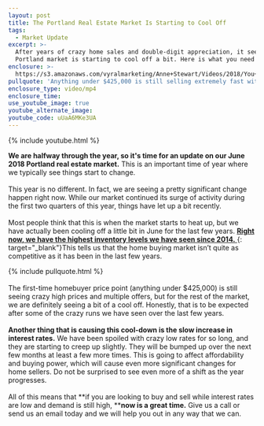 ```yaml
---
layout: post
title: The Portland Real Estate Market Is Starting to Cool Off
tags:
  - Market Update
excerpt: >-
  After years of crazy home sales and double-digit appreciation, it seems the
  Portland market is starting to cool off a bit. Here is what you need to know.
enclosure: >-
  https://s3.amazonaws.com/vyralmarketing/Anne+Stewart/Videos/2018/You+Don%2527t+Want+To+Miss+This+Market+Update+-+Portland+Real+Estate+Agent.mp4
pullquote: 'Anything under $425,000 is still selling extremely fast with multiple offers.'
enclosure_type: video/mp4
enclosure_time:
use_youtube_image: true
youtube_alternate_image:
youtube_code: uUaA6MKe3UA
---
```


{% include youtube.html %}

**We are halfway through the year, so it's time for an update on our June 2018 Portland real estate market.** This is an important time of year where we typically see things start to change.<br><br>This year is no different. In fact, we are seeing a pretty significant change happen right now. While our market continued its surge of activity during the first two quarters of this year, things have let up a bit recently.<br><br>Most people think that this is when the market starts to heat up, but we have actually been cooling off a little bit in June for the last few years. [**Right now, we have the highest inventory levels we have seen since 2014.** ](https://www.oregonlive.com/front-porch/index.ssf/2018/06/portlands_housing_market_slows.html){: target="_blank"}This tells us that the home buying market isn’t quite as competitive as it has been in the last few years.

{% include pullquote.html %}<br><br>The first-time homebuyer price point (anything under $425,000) is still seeing crazy high prices and multiple offers, but for the rest of the market, we are definitely seeing a bit of a cool off. Honestly, that is to be expected after some of the crazy runs we have seen over the last few years.<br><br>**Another thing that is causing this cool-down is the slow increase in interest rates.** We have been spoiled with crazy low rates for so long, and they are starting to creep up slightly. They will be bumped up over the next few months at least a few more times. This is going to affect affordability and buying power, which will cause even more significant changes for home sellers. Do not be surprised to see even more of a shift as the year progresses.<br><br>All of this means that **if you are looking to buy and sell while interest rates are low and demand is still high,&nbsp;****now is a great time.** Give us a call or send us an email today and we will help you out in any way that we can.